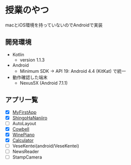 # 授業のやつ

macとiOS環境を持っていないのでAndroidで実装

## 開発環境

- Kotlin
  - version 1.1.3
- Android
  - Minimum SDK -> API 19: Android 4.4 (KitKat) で統一
- 動作確認した端末
  - Nexus5X (Android 7.1.1)

## アプリ一覧

- [x] [MyFirstApp](android/MyFirstApp)
- [x] [ShingoHaNaniiro](android/ShingoHaNaniiro)
- [ ] AutoLayout
- [x] [Cowbell](android/Cowbell)
- [x] [WinePiano](android/WinePiano)
- [x] [Calculator](android/Calculator)
- [ ] VeseKentei(android/VeseKentei)
- [ ] NewsReader
- [ ] StampCamera
